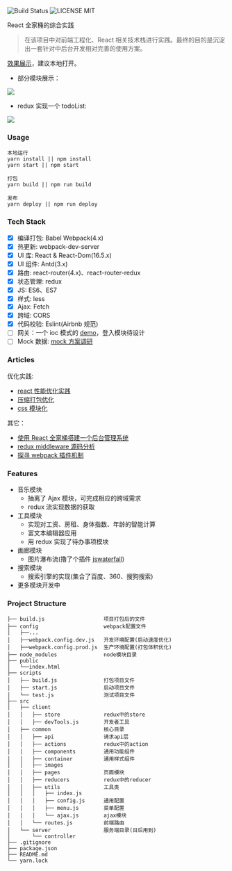 ![Build Status](https://travis-ci.org/MuYunyun/reactSPA.svg?branch=master) ![LICENSE MIT](https://img.shields.io/npm/l/express.svg)

React 全家桶的综合实践

> 在该项目中对前端工程化、React 相关技术栈进行实践。最终的目的是沉淀出一套针对中后台开发相对完善的使用方案。

[效果展示](https://muyunyun.github.io/reactSPA)，建议本地打开。

* 部分模块展示：

![](http://files.cnblogs.com/files/MuYunyun/reactSPA.gif)

* redux 实现一个 todoList:

![](http://files.cnblogs.com/files/MuYunyun/todoList.gif)

### Usage

```
本地运行
yarn install || npm install
yarn start || npm start

打包
yarn build || npm run build

发布
yarn deploy || npm run deploy
```

### Tech Stack

- [x] 编译打包: Babel Webpack(4.x)
- [x] 热更新: webpack-dev-server
- [x] UI 库: React & React-Dom(16.5.x)
- [x] UI 组件: Antd(3.x)
- [x] 路由: react-router(4.x)、react-router-redux
- [x] 状态管理: redux
- [x] JS: ES6、ES7
- [x] 样式: less
- [x] Ajax: Fetch
- [x] 跨域: CORS
- [x] 代码校验: Eslint(Airbnb 规范)
- [ ] 网关：一个 ioc 模式的 [demo](https://github.com/MuYunyun/gateway)，登入模块待设计
- [ ] Mock 数据: [mock 方案调研](https://github.com/MuYunyun/reactSPA/issues/55)

### Articles

优化实践:

* [react 性能优化实践](https://github.com/MuYunyun/reactSPA/issues/54)
* [压缩打包优化](https://github.com/MuYunyun/reactSPA/issues/53)
* [css 模块化](https://github.com/MuYunyun/reactSPA/issues/52)

其它：

* [使用 React 全家桶搭建一个后台管理系统](http://muyunyun.cn/posts/9bfbdbf4/)
* [redux middleware 源码分析](http://muyunyun.cn/posts/7f9a92dc/)
* [探寻 webpack 插件机制](https://github.com/MuYunyun/blog/issues/19)

### Features

* 音乐模块
  * 抽离了 Ajax 模块，可完成相应的跨域需求
  * redux 流实现数据的获取
* 工具模块
  * 实现对工资、房租、身体指数、年龄的智能计算
  * 富文本编辑器应用
  * 用 redux 实现了待办事项模块
* 画廊模块
  * 图片瀑布流(撸了个插件 [jswaterfall](https://github.com/MuYunyun/waterfall))
* 搜索模块
  * 搜索引擎的实现(集合了百度、360、搜狗搜索)
* 更多模块开发中

### Project Structure

```
├── build.js                   项目打包后的文件
├── config                     webpack配置文件
│   ├──...
│   ├──webpack.config.dev.js   开发环境配置(启动速度优化)
│   ├──webpack.config.prod.js  生产环境配置(打包体积优化)
├── node_modules               node模块目录
├── public
│   └──index.html
├── scripts
│   ├── build.js               打包项目文件
│   ├── start.js               启动项目文件
│   └── test.js                测试项目文件
├── src
│   ├── client
│   │   ├── store              redux中的store
│   │   ├── devTools.js        开发者工具
│   ├── common                 核心目录
│   │   ├── api                请求api层
│   │   ├── actions            redux中的action
│   │   ├── components         通用功能组件
│   │   ├── container          通用样式组件
│   │   ├── images
│   │   ├── pages              页面模块
│   │   ├── reducers           redux中的reducer
│   │   ├── utils              工具类
│   │   │   ├── index.js
│   │   │   ├── config.js      通用配置
│   │   │   ├── menu.js        菜单配置
│   │   │   └── ajax.js        ajax模块
│   │   └── routes.js          前端路由
│   └── server                 服务端目录(日后用到)
│       └── controller
├── .gitignore
├── package.json
├── README.md
└── yarn.lock
```